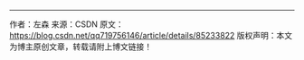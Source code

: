 <script>
    import {
        Swipe,
        SwipeItem,
        Popup
    } from 'mint-ui'
    export default {
        data: () => ({
            server: [],
            page: 1,
            clientHeight: 0,
            el: {},
            isbottom: 0,
            show: true,
            activeIndex: 1
        }),
        created() {
            this.getServer()
        },
        beforeDestroy() {
            let title = document.querySelector("#title")
                title.style.background = "#6a7d8f";
                let arr = document.querySelector(".is-left")
                arr.style.color = "#fff"
        },
        computed: {
            isMemberId() {
                return this.$store.state.isMemberId
            }
        },
        mounted() {
            this.clientHeight = document.documentElement.clientHeight
            this.$nextTick(() => {
                let title = document.querySelector("#title")
                title.style.background = "#fff";
                let arr = document.querySelector(".is-left")
                arr.style.color = "#333"
                this.el = this.$refs.my_pull;
                window.addEventListener('scroll', this.handleScroll)
            })
        },
        methods: {
            callCustomer() {
                let msg = this.server[0].thServicePhone;
                $App.callCustomer(msg);
            },
            swipeChange() {
                this.activeIndex = this.$refs.swipe.index + 1
            },
            hidden() {
                let el = document.querySelector(".info1")
                el.style.height = "auto"
                this.show = false
            },
            pushInfo(item) {
                this.$store.dispatch("newshoppingInfo", item)
                console.log(this.$store.state.shoppingInfo);
                this.$router.push({
                    path: "/shooping/shoopingInfo",
                })
            },
            handleScroll() {
                let a = this.el.getBoundingClientRect().bottom;
                a = Math.ceil(a);
                if (a == this.clientHeight) {
                    this.isbottom = -1
                    this.page++
                        this.getServer()
                }
            },
            // 获取后台数据
            getServer() {
                $App.showWebActivity();
                this.$http.post(this.root + 'agriculture/xxxxxxxxx', {
                    key: this.zkey,
                    code: this.zcode,
                    page: this.page,
                    rows: 4,
                    townsid: sessionStorage.getItem("villageId"),
                    pUid: sessionStorage.getItem("shoppingUid")
                }, {
                    emulateJSON: true
                }).then((res) => {
                    $App.dismissWebActivity()
                    if (res.body.code == 100) {
                        if (this.page == 1) {
                            this.server = res.body.list.rows;
                        } else {
                            this.server = this.server.concat(res.body.list.rows)
                        }
                        if (res.body.list.rows.length >= 4) {
                            this.isLast = false
                        } else {
                            this.isLast = true;
                            this.isbottom = 1
                            window.removeEventListener('scroll', this.handleScroll)
                        }
                    } else {
                        $App.toastWebActivity(res.body.message)
                        console.log(res)
                    }
                }, (err) => {
                    $App.dismissWebActivity()
                })
            },
        },
    }
</script>
--------------------- 
作者：左森 
来源：CSDN 
原文：https://blog.csdn.net/qq719756146/article/details/85233822 
版权声明：本文为博主原创文章，转载请附上博文链接！